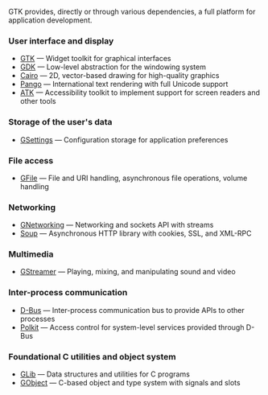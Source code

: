 ---
---

GTK provides, directly or through various dependencies, a full platform for
application development.

### User interface and display

 - [GTK](https://developer.gnome.org/gtk/stable/) — Widget toolkit for graphical interfaces
 - [GDK](https://developer.gnome.org/gdk/stable/) — Low-level abstraction for the windowing system
 - [Cairo](https://developer.gnome.org/cairo/stable/) — 2D, vector-based drawing for high-quality graphics
 - [Pango](https://developer.gnome.org/pango/stable/) — International text rendering with full Unicode support
 - [ATK](https://developer.gnome.org/atk/stable/) — Accessibility toolkit to implement support for screen readers and other tools

### Storage of the user's data

 - [GSettings](https://developer.gnome.org/gio/stable/GSettings.html) — Configuration storage for application preferences

### File access

 - [GFile](https://developer.gnome.org/gio/stable/GFile.html) — File and URI handling, asynchronous file operations, volume handling

### Networking

 - [GNetworking](https://developer.gnome.org/gio/stable/highlevel-socket.html) — Networking and sockets API with streams
 - [Soup](https://developer.gnome.org/libsoup/stable/) — Asynchronous HTTP library with cookies, SSL, and XML-RPC

### Multimedia

 - [GStreamer](https://developer.gnome.org/gstreamer-libs/stable/) — Playing, mixing, and manipulating sound and video

### Inter-process communication

 - [D-Bus](https://developer.gnome.org/gio/stable/gdbus-convenience.html) — Inter-process communication bus to provide APIs to other processes
 - [Polkit](https://www.freedesktop.org/software/polkit/docs/latest/) — Access control for system-level services provided through D-Bus

### Foundational C utilities and object system

 - [GLib](https://developer.gnome.org/glib/stable/) — Data structures and utilities for C programs
 - [GObject](https://developer.gnome.org/gobject/stable/) — C-based object and type system with signals and slots
